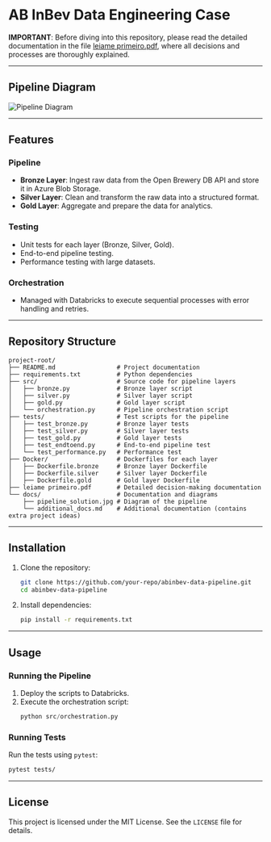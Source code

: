 # AB InBev Data Engineering Case

**IMPORTANT**: Before diving into this repository, please read the detailed documentation in the file [leiame primeiro.pdf](leiame%20primeiro.pdf), where all decisions and processes are thoroughly explained.

---

## Pipeline Diagram

![Pipeline Diagram](docs/pipeline_solution.jpg)

---

## Features

### Pipeline
- **Bronze Layer**: Ingest raw data from the Open Brewery DB API and store it in Azure Blob Storage.
- **Silver Layer**: Clean and transform the raw data into a structured format.
- **Gold Layer**: Aggregate and prepare the data for analytics.

### Testing
- Unit tests for each layer (Bronze, Silver, Gold).
- End-to-end pipeline testing.
- Performance testing with large datasets.

### Orchestration
- Managed with Databricks to execute sequential processes with error handling and retries.

---

## Repository Structure

```
project-root/
├── README.md                 # Project documentation
├── requirements.txt          # Python dependencies
├── src/                      # Source code for pipeline layers
│   ├── bronze.py             # Bronze layer script
│   ├── silver.py             # Silver layer script
│   ├── gold.py               # Gold layer script
│   └── orchestration.py      # Pipeline orchestration script
├── tests/                    # Test scripts for the pipeline
│   ├── test_bronze.py        # Bronze layer tests
│   ├── test_silver.py        # Silver layer tests
│   ├── test_gold.py          # Gold layer tests
│   ├── test_endtoend.py      # End-to-end pipeline test
│   └── test_performance.py   # Performance test
├── Docker/                   # Dockerfiles for each layer
│   ├── Dockerfile.bronze     # Bronze layer Dockerfile
│   ├── Dockerfile.silver     # Silver layer Dockerfile
│   ├── Dockerfile.gold       # Gold layer Dockerfile
├── leiame primeiro.pdf       # Detailed decision-making documentation
└── docs/                     # Documentation and diagrams
    ├── pipeline_solution.jpg # Diagram of the pipeline
    └── additional_docs.md    # Additional documentation (contains extra project ideas)
```

---

## Installation

1. Clone the repository:
   ```bash
   git clone https://github.com/your-repo/abinbev-data-pipeline.git
   cd abinbev-data-pipeline
   ```

2. Install dependencies:
   ```bash
   pip install -r requirements.txt
   ```

---

## Usage

### Running the Pipeline
1. Deploy the scripts to Databricks.
2. Execute the orchestration script:
   ```python
   python src/orchestration.py
   ```

### Running Tests
Run the tests using `pytest`:
```bash
pytest tests/
```

---

## License
This project is licensed under the MIT License. See the `LICENSE` file for details.
